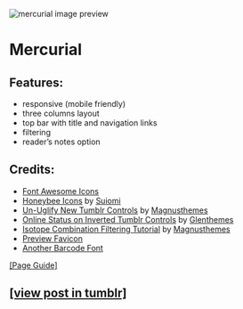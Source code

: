 ![mercurial image preview](https://64.media.tumblr.com/7c8ea3e3a228a066ac8d0297d959a2de/1e6700d3cb5f2af4-41/s1280x1920/7edea773b483105c9a1c75cc45c1fe06dacfebef.png)
# Mercurial

## Features: 
- responsive (mobile friendly)
- three columns layout
- top bar with title and navigation links
- filtering
- reader’s notes option

## Credits:
- [Font Awesome Icons](https://fontawesome.com/)
- [Honeybee Icons](https://honeybee.suiomi.com/) by [Suiomi](https://www.suiomi.com/)
- [Un-Uglify New Tumblr Controls](https://magnusthemes.tumblr.com/post/153287523375/un-uglify-new-tumblr-controls) by [Magnusthemes](https://magnusthemes.tumblr.com/)
- [Online Status on Inverted Tumblr Controls](https://glenthemes.tumblr.com/post/170470891149/online-status-on-inverted-tumblr-controls) by [Glenthemes]()
- [Isotope Combination Filtering Tutorial](https://magnusthemes.tumblr.com/post/171696773190/isotope-combination-filtering) by [Magnusthemes](https://magnusthemes.tumblr.com/)
- [Preview Favicon](https://freeiconshop.com/icon/bookmark-ribbon-icon-flat/)
- [Another Barcode Font](https://www.dafont.com/es/another-barcode-font.font)

[[Page Guide]](https://gatosdoxs.tumblr.com/mercurial-guide)

## [[view post in tumblr]](https://gatoscodes.tumblr.com/post/642013833913827328/mercurial)
